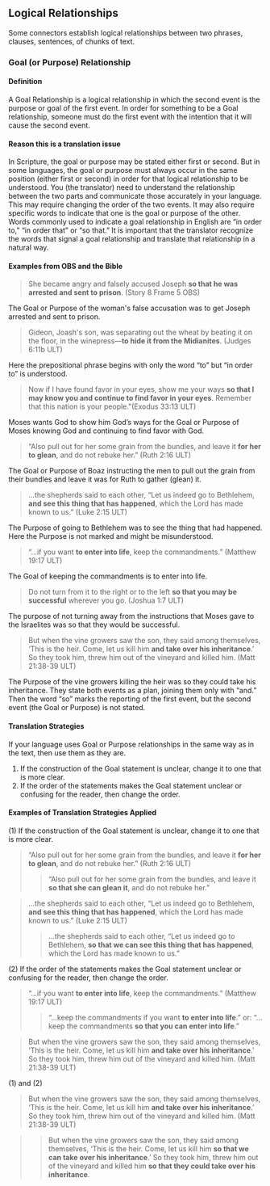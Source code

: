 ## Logical Relationships

Some connectors establish logical relationships between two phrases, clauses, sentences, of chunks of text.

### Goal (or Purpose) Relationship 

#### Definition

A Goal Relationship is a logical relationship in which the second event is the purpose or goal of the first event. In order for something to be a Goal relationship, someone must do the first event with the intention that it will cause the second event.

#### Reason this is a translation issue

In Scripture, the goal or purpose may be stated either first or second. But in some languages, the goal or purpose must always occur in the same position (either first or second) in order for that logical relationship to be understood. You (the translator) need to understand the relationship between the two parts and communicate those accurately in your language. This may require changing the order of the two events. It may also require specific words to indicate that one is the goal or purpose of the other. Words commonly used to indicate a goal relationship in English are “in order to,” “in order that” or “so that.” It is important that the translator recognize the words that signal a goal relationship and translate that relationship in a natural way.

#### Examples from OBS and the Bible

> She became angry and falsely accused Joseph **so that he was arrested and sent to prison**. (Story 8 Frame 5 OBS)

The Goal or Purpose of the woman's false accusation was to get Joseph arrested and sent to prison.

> Gideon, Joash's son, was separating out the wheat by beating it on the floor, in the winepress—**to hide it from the Midianites**. (Judges 6:11b ULT)

Here the prepositional phrase begins with only the word “to” but “in order to” is understood. 

> Now if I have found favor in your eyes, show me your ways **so that I may know you and continue to find favor in your eyes**. Remember that this nation is your people."(Exodus 33:13 ULT)

Moses wants God to show him God’s ways for the Goal or Purpose of Moses knowing God and continuing to find favor with God.

> “Also pull out for her some grain from the bundles, and leave it **for her to glean**, and do not rebuke her.” (Ruth 2:16 ULT)

The Goal or Purpose of Boaz instructing the men to pull out the grain from their bundles and leave it was for Ruth to gather (glean) it.

> …the shepherds said to each other, “Let us indeed go to Bethlehem, **and see this thing that has happened**, which the Lord has made known to us.” (Luke 2:15 ULT)

The Purpose of going to Bethlehem was to see the thing that had happened. Here the Purpose is not marked and might be misunderstood.

> “…if you want **to enter into life**, keep the commandments.” (Matthew 19:17 ULT)

The Goal of keeping the commandments is to enter into life. 

> Do not turn from it to the right or to the left **so that you may be successful** wherever you go. (Joshua 1:7 ULT)

The purpose of not turning away from the instructions that Moses gave to the Israelites was so that they would be successful. 

> But when the vine growers saw the son, they said among themselves, ‘This is the heir. Come, let us kill him **and take over his inheritance**.’ So they took him, threw him out of the vineyard and killed him. (Matt 21:38-39 ULT)

The Purpose of the vine growers killing the heir was so they could take his inheritance. They state both events as a plan, joining them only with “and.” Then the word “so” marks the reporting of the first event, but the second event (the Goal or Purpose) is not stated.

#### Translation Strategies

If your language uses Goal or Purpose relationships in the same way as in the text, then use them as they are.

1. If the construction of the Goal statement is unclear, change it to one that is more clear.
2. If the order of the statements makes the Goal statement unclear or confusing for the reader, then change the order.

#### Examples of Translation Strategies Applied

(1) If the construction of the Goal statement is unclear, change it to one that is more clear.

> “Also pull out for her some grain from the bundles, and leave it **for her to glean**, and do not rebuke her.” (Ruth 2:16 ULT)  
>> “Also pull out for her some grain from the bundles, and leave it **so that she can glean it**, and do not rebuke her.”
  
> …the shepherds said to each other, “Let us indeed go to Bethlehem, **and see this thing that has happened**, which the Lord has made known to us.” (Luke 2:15 ULT)  
>> …the shepherds said to each other, “Let us indeed go to Bethlehem, **so that we can see this thing that has happened**, which the Lord has made known to us.”

(2) If the order of the statements makes the Goal statement unclear or confusing for the reader, then change the order.

> “…if you want **to enter into life**, keep the commandments.” (Matthew 19:17 ULT)  
>> “…keep the commandments if you want **to enter into life**.” or: “…keep the commandments **so that you can enter into life**.”
  
> But when the vine growers saw the son, they said among themselves, ‘This is the heir. Come, let us kill him **and take over his inheritance**.’ So they took him, threw him out of the vineyard and killed him. (Matt 21:38-39 ULT)

(1) and (2)

> But when the vine growers saw the son, they said among themselves, ‘This is the heir. Come, let us kill him **and take over his inheritance**.’ So they took him, threw him out of the vineyard and killed him. (Matt 21:38-39 ULT)
  
>> But when the vine growers saw the son, they said among themselves, ‘This is the heir. Come, let us kill him **so that we can take over his inheritance**.’ So they took him, threw him out of the vineyard and killed him **so that they could take over his inheritance**. 

